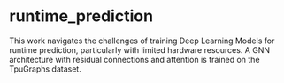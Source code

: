 # runtime_prediction
This work navigates the challenges of training Deep Learning Models for runtime  prediction, particularly with limited hardware resources. A GNN architecture with  residual connections and attention is trained on the TpuGraphs dataset.
